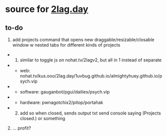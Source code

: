 # source for [2lag.day](https://2lag.day)

## to-do

1. add projects command that opens new draggable/resizable/closable window w nested tabs for different kinds of projects
* 1. similar to toggle js on nohat.tv/2lagv2, but all in 1 instead of separate
* * web: nohat.tv/kus.ooo/2lag.day/1uvbug.github.io/almightyhuey.github.io/psych.vip
* * software: gauganbot/pgui/dailies/psych.vip
* * hardware: pwnagotchix2/pitop/portahak
* 2. add so when closed, sends output txt send console saying (Projects closed.) or something
2. ... profit?
